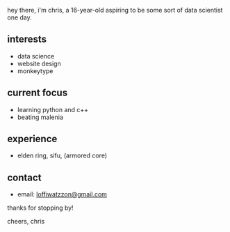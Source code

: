 hey there, i'm chris, a 16-year-old aspiring to be some sort of data scientist one day.

## interests
- data science
- website design
- monkeytype

## current focus
- learning python and c++
- beating malenia

## experience
- elden ring, sifu, (armored core)

## contact
- email: loffiwatzzon@gmail.com

thanks for stopping by!

cheers,
chris
